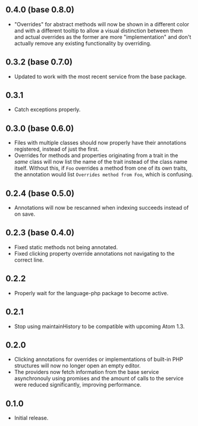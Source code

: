## 0.4.0 (base 0.8.0)
* "Overrides" for abstract methods will now be shown in a different color and with a different tooltip to allow a visual distinction between them and actual overrides as the former are more "implementation" and don't actually remove any existing functionality by overriding.

## 0.3.2 (base 0.7.0)
* Updated to work with the most recent service from the base package.

## 0.3.1
* Catch exceptions properly.

## 0.3.0 (base 0.6.0)
* Files with multiple classes should now properly have their annotations registered, instead of just the first.
* Overrides for methods and properties originating from a trait in the *same* class will now list the name of the trait instead of the class name itself. Without this, if `Foo` overrides a method from one of its own traits, the annotation would list `Overrides method from Foo`, which is confusing.

## 0.2.4 (base 0.5.0)
* Annotations will now be rescanned when indexing succeeds instead of on save.

## 0.2.3 (base 0.4.0)
* Fixed static methods not being annotated.
* Fixed clicking property override annotations not navigating to the correct line.

## 0.2.2
* Properly wait for the language-php package to become active.

## 0.2.1
* Stop using maintainHistory to be compatible with upcoming Atom 1.3.

## 0.2.0
* Clicking annotations for overrides or implementations of built-in PHP structures will now no longer open an empty editor.
* The providers now fetch information from the base service asynchronouly using promises and the amount of calls to the service were reduced significantly, improving performance.

## 0.1.0
* Initial release.
